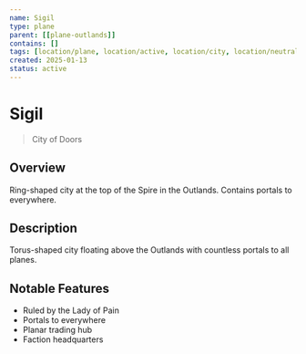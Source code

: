 ```yaml
---
name: Sigil
type: plane
parent: [[plane-outlands]]
contains: []
tags: [location/plane, location/active, location/city, location/neutral]
created: 2025-01-13
status: active
---
```


# Sigil

> City of Doors

## Overview
Ring-shaped city at the top of the Spire in the Outlands. Contains portals to everywhere.

## Description
Torus-shaped city floating above the Outlands with countless portals to all planes.

## Notable Features
- Ruled by the Lady of Pain
- Portals to everywhere
- Planar trading hub
- Faction headquarters